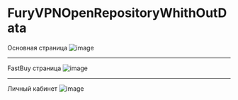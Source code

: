 # FuryVPNOpenRepositoryWhithOutData
Основная страница
![image](https://github.com/whatisloveg/FuryVPNOpenRepositoryWhithOutData/assets/95077912/9e188196-c6dc-4d10-bc47-f960f79fdd79)


____________________________________________________________________________________________________
FastBuy страница
![image](https://github.com/whatisloveg/FuryVPNOpenRepositoryWhithOutData/assets/95077912/b343d370-e198-49b7-b881-8d88590e817b)

____________________________________________________________________________________________________

Личный кабинет
![image](https://github.com/whatisloveg/FuryVPNOpenRepositoryWhithOutData/assets/95077912/b2f9385b-10b1-474d-af92-67dd302cbfe5)
